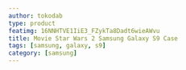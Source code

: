 ```yaml
---
author: tokodab
type: product
featimg: 16NNHTVE1IiE3_FZykTa8Dadt6wieAWvu
title: Movie Star Wars 2 Samsung Galaxy S9 Case
tags: [samsung, galaxy, s9]
category: [samsung]
---
```

